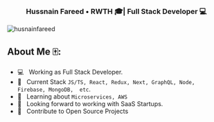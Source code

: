 
<h3 align="center">Hussnain Fareed • RWTH 🎓| Full Stack Developer 💻 </h3>

<p align="left"> <img src="https://komarev.com/ghpvc/?username=husnainfareed&label=Profile%20views&color=0e75b6&style=flat" alt="husnainfareed" /> </p>


## About Me 🀄️:

  * 💻 &nbsp; Working as Full Stack Developer.
  * 💬 &nbsp; Current Stack `JS/TS, React, Redux, Next, GraphQL, Node, Firebase, MongoDB,  etc`.
  * 📖 &nbsp; Learning about `Microservices, AWS`
  * 👀 &nbsp; Looking forward to working with SaaS Startups.
  * 🤝 &nbsp; Contribute to Open Source Projects

<!-- ### Goals 2022:
  * Committing Daily.
  * Reading one book a month.
  * Writing two blogs a month.
  * ...
 -->
<br />
<!--
<p align="left"> <a href="https://twitter.com/codingducky" target="blank"><img src="https://img.shields.io/twitter/follow/codingducky?logo=twitter&style=for-the-badge" alt="codingducky" /></a> </p>
-->
<!--
**husnainfareed/husnainfareed** is a ✨ _special_ ✨ repository because its `README.md` (this file) appears on your GitHub profile.

Here are some ideas to get you started:

- 🔭 I’m currently working on ...
- 🌱 I’m currently learning ...
- 👯 I’m looking to collaborate on ...
- 🤔 I’m looking for help with ...
- 💬 Ask me about ...
- 📫 How to reach me: ...
- 😄 Pronouns: ...
- ⚡ Fun fact: ...
-->
